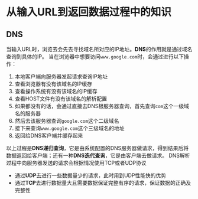 # 从输入URL到返回数据过程中的知识

## DNS
当输入URL时，浏览去会先去寻找域名所对应的IP地址。**DNS**的作用就是通过域名查询到具体的IP。
当在浏览器中想要访问`www.google.com`时，会通过进行以下操作：
1. 本地客户端向服务器发起请求查询IP地址
2. 查看浏览器有没有该域名的IP缓存
3. 查看操作系统有没有该域名的IP缓存
4. 查看HOST文件有没有该域名的解析配置
5. 如果都没有的话，会通过直接去DNS根服务器查询，首先查询`com`这个一级域名的服务器
6. 然后去该服务器查询`google.com`这个二级域名
7. 接下来查询`www.google.com`这个三级域名的地址
8. 返回给DNS客户端并缓存起来

以上过程是**DNS递归查询**，它是由系统配置的DNS服务器做请求，得到结果后将数据返回给客户端；还有一种**DNS迭代查询**，它是由客户端去做请求。
DNS解析过程中向服务器发送的请求会根据情况使用TCP或者UDP协议
- 通过**UDP**去进行一些数据量少的请求，此时用到UDP性能快的优势
- 通过**TCP**去进行数据量大且需要数据保证完整有序的请求，保证数据的正确及完整性
